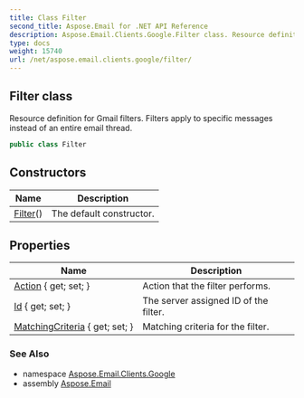 ```yaml
---
title: Class Filter
second_title: Aspose.Email for .NET API Reference
description: Aspose.Email.Clients.Google.Filter class. Resource definition for Gmail filters. Filters apply to specific messages instead of an entire email thread
type: docs
weight: 15740
url: /net/aspose.email.clients.google/filter/
---
```

## Filter class

Resource definition for Gmail filters. Filters apply to specific messages instead of an entire email thread.

```csharp
public class Filter
```

## Constructors

| Name | Description |
| --- | --- |
| [Filter](filter/)() | The default constructor. |

## Properties

| Name | Description |
| --- | --- |
| [Action](../../aspose.email.clients.google/filter/action/) { get; set; } | Action that the filter performs. |
| [Id](../../aspose.email.clients.google/filter/id/) { get; set; } | The server assigned ID of the filter. |
| [MatchingCriteria](../../aspose.email.clients.google/filter/matchingcriteria/) { get; set; } | Matching criteria for the filter. |

### See Also

* namespace [Aspose.Email.Clients.Google](../../aspose.email.clients.google/)
* assembly [Aspose.Email](../../)


